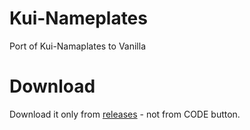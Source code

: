 # Kui-Nameplates
 Port of Kui-Namaplates to Vanilla

# Download

Download it only from [releases](https://github.com/laytya/Kui-Namaplates/releases) - not from CODE button.
